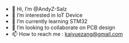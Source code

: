 - 👋 Hi, I’m @AndyZ-Salz
- 👀 I’m interested in IoT Device
- 🌱 I’m currently learning STM32
- 💞️ I’m looking to collaborate on PCB design
- 📫 How to reach me : kaiyuezang@gmail.com

<!---
AndyZ-Salz/AndyZ-Salz is a ✨ special ✨ repository because its `README.md` (this file) appears on your GitHub profile.
You can click the Preview link to take a look at your changes.
--->
